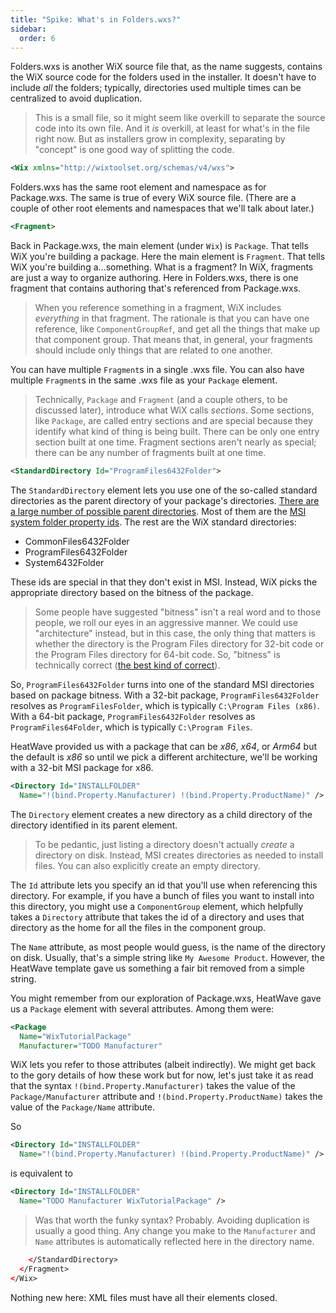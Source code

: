 ```yaml
---
title: "Spike: What's in Folders.wxs?"
sidebar:
  order: 6
---
```


Folders.wxs is another WiX source file that, as the name suggests, contains the WiX source code for the folders used in the installer. It doesn't have to include _all_ the folders; typically, directories used multiple times can be centralized to avoid duplication.

> This is a small file, so it might seem like overkill to separate the source code into its own file. And it _is_ overkill, at least for what's in the file right now. But as installers grow in complexity, separating by "concept" is one good way of splitting the code.

```xml
<Wix xmlns="http://wixtoolset.org/schemas/v4/wxs">
```

Folders.wxs has the same root element and namespace as for Package.wxs. The same is true of every WiX source file. (There are a couple of other root elements and namespaces that we'll talk about later.)

```xml
<Fragment>
```

Back in Package.wxs, the main element (under `Wix`) is `Package`. That tells WiX you're building a package. Here the main element is `Fragment`. That tells WiX you're building a...something. What is a fragment? In WiX, fragments are just a way to organize authoring. Here in Folders.wxs, there is one fragment that contains authoring that's referenced from Package.wxs.

> When you reference something in a fragment, WiX includes _everything_ in that fragment. The rationale is that you can have one reference, like `ComponentGroupRef`, and get all the things that make up that component group. That means that, in general, your fragments should include only things that are related to one another.

You can have multiple `Fragment`s in a single .wxs file. You can also have multiple `Fragment`s in the same .wxs file as your `Package` element.

> Technically, `Package` and `Fragment` (and a couple others, to be discussed later), introduce what WiX calls _sections_. Some sections, like `Package`, are called entry sections and are special because they identify what kind of thing is being built. There can be only one entry section built at one time. Fragment sections aren't nearly as special; there can be any number of fragments built at one time.


```xml
<StandardDirectory Id="ProgramFiles6432Folder">
```

The `StandardDirectory` element lets you use one of the so-called standard directories as the parent directory of your package's directories. [There are a large number of possible parent directories](/wix/schema/wxs/standarddirectorytype/). Most of them are the [MSI system folder property ids](https://learn.microsoft.com/en-us/windows/win32/msi/property-reference#system-folder-properties). The rest are the WiX standard directories:

- CommonFiles6432Folder
- ProgramFiles6432Folder
- System6432Folder

These ids are special in that they don't exist in MSI. Instead, WiX picks the appropriate directory based on the bitness of the package.

> Some people have suggested "bitness" isn't a real word and to those people, we roll our eyes in an aggressive manner. We could use "architecture" instead, but in this case, the only thing that matters is whether the directory is the Program Files directory for 32-bit code or the Program Files directory for 64-bit code. So, "bitness" is technically correct ([the best kind of correct](https://www.youtube.com/watch?v=0ZEuWJ4muYc)).

So, `ProgramFiles6432Folder` turns into one of the standard MSI directories based on package bitness. With a 32-bit package, `ProgramFiles6432Folder` resolves as `ProgramFilesFolder`, which is typically `C:\Program Files (x86)`. With a 64-bit package, `ProgramFiles6432Folder` resolves as `ProgramFiles64Folder`, which is typically `C:\Program Files`.

HeatWave provided us with a package that can be _x86_, _x64_, or _Arm64_ but the default is _x86_ so until we pick a different architecture, we'll be working with a 32-bit MSI package for x86.

```xml
<Directory Id="INSTALLFOLDER"
  Name="!(bind.Property.Manufacturer) !(bind.Property.ProductName)" />
```

The `Directory` element creates a new directory as a child directory of the directory identified in its parent element.
> To be pedantic, just listing a directory doesn't actually _create_ a directory on disk. Instead, MSI creates directories as needed to install files. You can also explicitly create an empty directory.

The `Id` attribute lets you specify an id that you'll use when referencing this directory. For example, if you have a bunch of files you want to install into this directory, you might use a `ComponentGroup` element, which helpfully takes a `Directory` attribute that takes the id of a directory and uses that directory as the home for all the files in the component group.

The `Name` attribute, as most people would guess, is the name of the directory on disk. Usually, that's a simple string like `My Awesome Product`. However, the HeatWave template gave us something a fair bit removed from a simple string.

You might remember from our exploration of Package.wxs, HeatWave gave us a `Package` element with several attributes. Among them were:

```xml
<Package
  Name="WixTutorialPackage"
  Manufacturer="TODO Manufacturer"
```

WiX lets you refer to those attributes (albeit indirectly). We might get back to the gory details of how these work but for now, let's just take it as read that the syntax `!(bind.Property.Manufacturer)` takes the value of the `Package/Manufacturer` attribute and `!(bind.Property.ProductName)` takes the value of the `Package/Name` attribute.

So

```xml
<Directory Id="INSTALLFOLDER"
  Name="!(bind.Property.Manufacturer) !(bind.Property.ProductName)" />
```

is equivalent to

```xml
<Directory Id="INSTALLFOLDER"
  Name="TODO Manufacturer WixTutorialPackage" />
```

> Was that worth the funky syntax? Probably. Avoiding duplication is usually a good thing. Any change you make to the `Manufacturer` and `Name` attributes is automatically reflected here in the directory name.


```xml
    </StandardDirectory>
  </Fragment>
</Wix>
```

Nothing new here: XML files must have all their elements closed.
